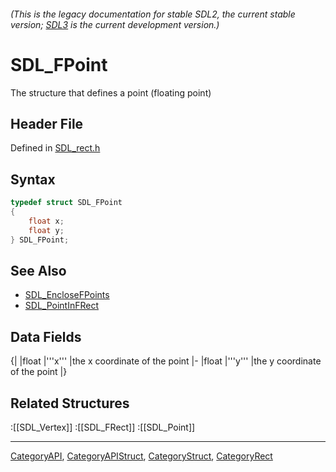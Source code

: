 ###### (This is the legacy documentation for stable SDL2, the current stable version; [SDL3](https://wiki.libsdl.org/SDL3/) is the current development version.)
# SDL_FPoint

The structure that defines a point (floating point)

## Header File

Defined in [SDL_rect.h](https://github.com/libsdl-org/SDL/blob/SDL2/include/SDL_rect.h)

## Syntax

```c
typedef struct SDL_FPoint
{
    float x;
    float y;
} SDL_FPoint;
```

## See Also

* [SDL_EncloseFPoints](SDL_EncloseFPoints)
* [SDL_PointInFRect](SDL_PointInFRect)


## Data Fields

{|
|float
|'''x'''
|the x coordinate of the point
|-
|float
|'''y'''
|the y coordinate of the point
|}

## Related Structures

:[[SDL_Vertex]]
:[[SDL_FRect]]
:[[SDL_Point]]

----
[CategoryAPI](CategoryAPI), [CategoryAPIStruct](CategoryAPIStruct), [CategoryStruct](CategoryStruct), [CategoryRect](CategoryRect)



